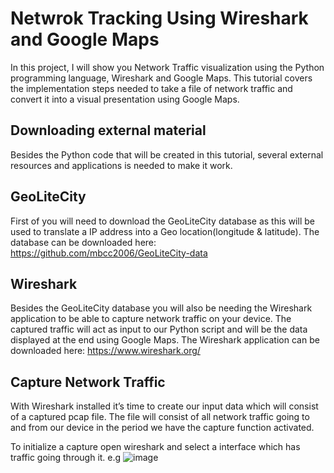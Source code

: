 # Netwrok Tracking Using Wireshark and Google Maps
In this project, I will show you Network Traffic visualization using the Python programming language, Wireshark and Google Maps. This tutorial covers the implementation steps needed to take a file of network traffic and convert it into a visual presentation using Google Maps.
## Downloading external material
Besides the Python code that will be created in this tutorial, several external resources and applications is needed to make it work.
## GeoLiteCity
First of you will need to download the GeoLiteCity database as this will be used to translate a IP address into a Geo location(longitude & latitude). The database can be downloaded here: https://github.com/mbcc2006/GeoLiteCity-data
## Wireshark
Besides the GeoLiteCity database you will also be needing the Wireshark application to be able to capture network traffic on your device. The captured traffic will act as input to our Python script and will be the data displayed at the end using Google Maps. The Wireshark application can be downloaded here: https://www.wireshark.org/ 
## Capture Network Traffic
With Wireshark installed it’s time to create our input data which will consist of a captured pcap file. The file will consist of all network traffic going to and from our device in the period we have the capture function activated.

To initialize a capture open wireshark and select a interface which has traffic going through it. e.g
![image](https://github.com/user-attachments/assets/ad017fe0-ecc0-4c7a-88bb-0c42f2c8b177)


